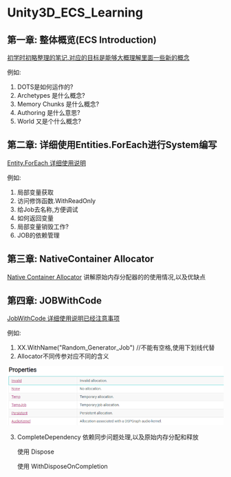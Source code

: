 # Unity3D_ECS_Learning

## 第一章: 整体概览(ECS Introduction)

[初学时初略整理的笔记,对应的目标是能够大概理解里面一些新的概念](https://github.com/yhnu/Unity3D_DOTS_Learning/blob/master/2020.09.23Unity3D_DOTS.md/2020.09.23Unity3D_DOTS.md)

例如:

1. DOTS是如何运作的?
2. Archetypes 是什么概念?
3. Memory Chunks 是什么概念?
4. Authoring 是什么意思?
5. World 又是个什么概念?

## 第二章: 详细使用Entities.ForEach进行System编写

[Entity.ForEach 详细使用说明](https://github.com/yhnu/Unity3D_DOTS_Learning/blob/master/2020.10.14Unity3D_DOTS_System_Entites_ForEach.md/2020.10.14Unity3D_DOTS_System_Entites_ForEach.md)

例如:

1. 局部变量获取
2. 访问修饰函数.WithReadOnly
3. 给Job去名称,方便调试
4. 如何返回变量
5. 局部变量销毁工作?
6. JOB的依赖管理

## 第三章: NativeContainer Allocator

[Native Container Allocator](https://github.com/yhnu/Unity3D_DOTS_Learning/blob/master/2020.10.26Unity3D_NativeMemoryAllocators.md/2020.10.26Unity3D_NativeMemoryAllocators.mdhttps://github.com/yhnu/Unity3D_DOTS_Learning/blob/master/2020.10.26Unity3D_NativeMemoryAllocators.md/2020.10.26Unity3D_NativeMemoryAllocators.md) 讲解原始内存分配器的的使用情况,以及优缺点



## 第四章: JOBWithCode

[JobWithCode 详细使用说明已经注意事项](https://github.com/yhnu/Unity3D_DOTS_Learning/blob/master/2020.10.14Unity3D_DOTS_System_JOBWithCode.md/2020.10.14Unity3D_DOTS_System_JOBWithCode.md)

例如:

1. XX.WithName("Random_Generator_Job") //不能有空格,使用下划线代替
2. Allocator不同传参对应不同的含义

![](_v_images/20201026141056539_27577.png)

3. CompleteDependency 依赖同步问题处理,以及原始内存分配和释放
   
   使用 Dispose
   
   使用 WithDisposeOnCompletion
